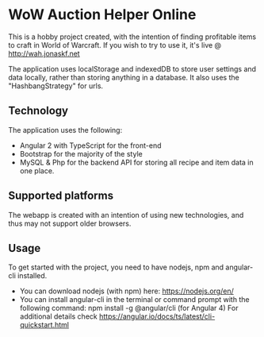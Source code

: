 # WoW Auction Helper Online
This is a hobby project created, with the intention of finding profitable items to craft in World of Warcraft. If you wish to try to use it, it's live @ http://wah.jonaskf.net

The application uses localStorage and indexedDB to store user settings and data locally, rather than storing anything in a database. It also uses the "HashbangStrategy" for urls.

## Technology
The application uses the following:
- Angular 2 with TypeScript for the front-end
- Bootstrap for the majority of the style
- MySQL & Php for the backend API for storing all recipe and item data in one place.

## Supported platforms
The webapp is created with an intention of using new technologies, and thus may not support older browsers.

## Usage
To get started with the project, you need to have nodejs, npm and angular-cli installed.
- You can download nodejs (with npm) here: https://nodejs.org/en/
- You can install angular-cli in the terminal or command prompt with the following command: npm install -g @angular/cli (for Angular 4) For additional details check https://angular.io/docs/ts/latest/cli-quickstart.html
